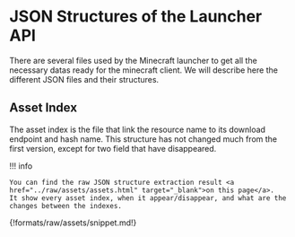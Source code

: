 # JSON Structures of the Launcher API

There are several files used by the Minecraft launcher to get all the necessary datas ready for the minecraft client. 
We will describe here the different JSON files and their structures.

## Asset Index

The asset index is the file that link the resource name to its download endpoint and hash name. This structure has not changed much from the first version, except for two field that have disappeared.

!!! info

    You can find the raw JSON structure extraction result <a href="../raw/assets/assets.html" target="_blank">on this page</a>.
    It show every asset index, when it appear/disappear, and what are the changes between the indexes.

{!formats/raw/assets/snippet.md!}